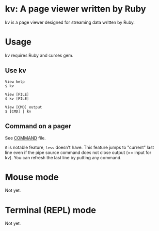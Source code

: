 # kv: A page viewer written by Ruby

kv is a page viewer designed for streaming data written by Ruby.

# Usage

kv requires Ruby and curses gem.

## Use kv

```
View help
$ kv

View [FILE]
$ kv [FILE]

View [CMD] output
$ [CMD] | kv
```

## Command on a pager

See [COMMAND](./COMMAND) file.

`G` is notable feature, `less` doesn't have. This feature jumps to "current" last line even if the pipe source command does not close output (== input for kv). You can refresh the last line by putting any command.

# Mouse mode

Not yet.

# Terminal (REPL) mode

Not yet.

